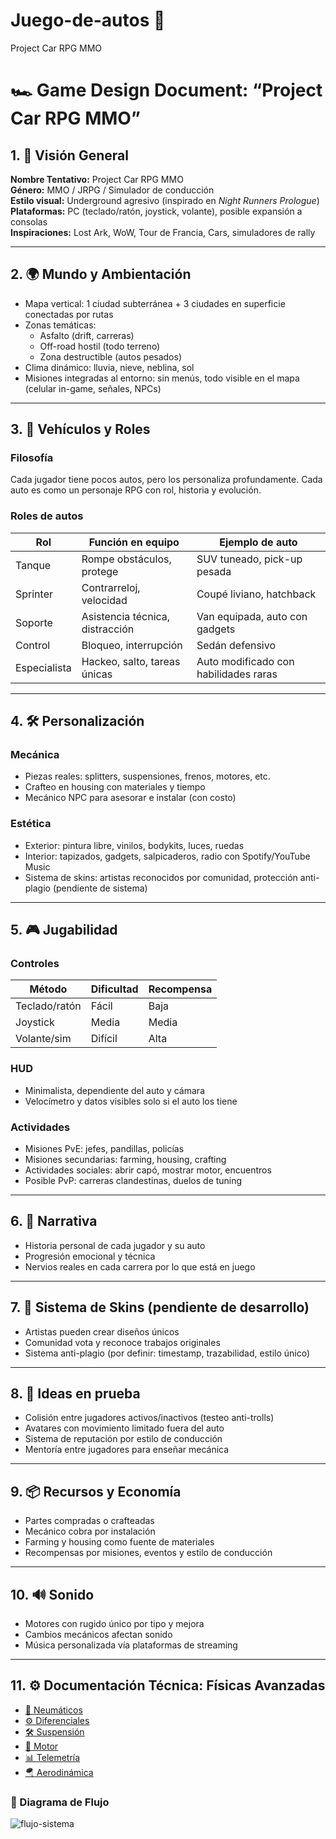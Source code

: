 # Juego-de-autos 🚗
Project Car RPG MMO

# 🏎️ Game Design Document: “Project Car RPG MMO”

## 1. 🎯 Visión General

**Nombre Tentativo:** Project Car RPG MMO  
**Género:** MMO / JRPG / Simulador de conducción  
**Estilo visual:** Underground agresivo (inspirado en *Night Runners Prologue*)  
**Plataformas:** PC (teclado/ratón, joystick, volante), posible expansión a consolas  
**Inspiraciones:** Lost Ark, WoW, Tour de Francia, Cars, simuladores de rally

---

## 2. 🌍 Mundo y Ambientación

- Mapa vertical: 1 ciudad subterránea + 3 ciudades en superficie conectadas por rutas
- Zonas temáticas:
  - Asfalto (drift, carreras)
  - Off-road hostil (todo terreno)
  - Zona destructible (autos pesados)
- Clima dinámico: lluvia, nieve, neblina, sol
- Misiones integradas al entorno: sin menús, todo visible en el mapa (celular in-game, señales, NPCs)

---

## 3. 🚗 Vehículos y Roles

### Filosofía
Cada jugador tiene pocos autos, pero los personaliza profundamente. Cada auto es como un personaje RPG con rol, historia y evolución.

### Roles de autos
| Rol         | Función en equipo | Ejemplo de auto |
|-------------|------------------|------------------|
| Tanque      | Rompe obstáculos, protege | SUV tuneado, pick-up pesada |
| Sprinter    | Contrarreloj, velocidad | Coupé liviano, hatchback |
| Soporte     | Asistencia técnica, distracción | Van equipada, auto con gadgets |
| Control     | Bloqueo, interrupción | Sedán defensivo |
| Especialista| Hackeo, salto, tareas únicas | Auto modificado con habilidades raras |

---

## 4. 🛠️ Personalización

### Mecánica
- Piezas reales: splitters, suspensiones, frenos, motores, etc.
- Crafteo en housing con materiales y tiempo
- Mecánico NPC para asesorar e instalar (con costo)

### Estética
- Exterior: pintura libre, vinilos, bodykits, luces, ruedas
- Interior: tapizados, gadgets, salpicaderos, radio con Spotify/YouTube Music
- Sistema de skins: artistas reconocidos por comunidad, protección anti-plagio (pendiente de sistema)

---

## 5. 🎮 Jugabilidad

### Controles
| Método       | Dificultad | Recompensa |
|--------------|------------|------------|
| Teclado/ratón| Fácil      | Baja       |
| Joystick     | Media      | Media      |
| Volante/sim  | Difícil    | Alta       |

### HUD
- Minimalista, dependiente del auto y cámara
- Velocímetro y datos visibles solo si el auto los tiene

### Actividades
- Misiones PvE: jefes, pandillas, policías
- Misiones secundarias: farming, housing, crafting
- Actividades sociales: abrir capó, mostrar motor, encuentros
- Posible PvP: carreras clandestinas, duelos de tuning

---

## 6. 📖 Narrativa

- Historia personal de cada jugador y su auto
- Progresión emocional y técnica
- Nervios reales en cada carrera por lo que está en juego

---

## 7. 🧠 Sistema de Skins (pendiente de desarrollo)

- Artistas pueden crear diseños únicos
- Comunidad vota y reconoce trabajos originales
- Sistema anti-plagio (por definir: timestamp, trazabilidad, estilo único)

---

## 8. 🧪 Ideas en prueba

- Colisión entre jugadores activos/inactivos (testeo anti-trolls)
- Avatares con movimiento limitado fuera del auto
- Sistema de reputación por estilo de conducción
- Mentoría entre jugadores para enseñar mecánica

---

## 9. 📦 Recursos y Economía

- Partes compradas o crafteadas
- Mecánico cobra por instalación
- Farming y housing como fuente de materiales
- Recompensas por misiones, eventos y estilo de conducción

---

## 10. 🔊 Sonido

- Motores con rugido único por tipo y mejora
- Cambios mecánicos afectan sonido
- Música personalizada vía plataformas de streaming

---

## 11. ⚙️ Documentación Técnica: Físicas Avanzadas

- [🛞 Neumáticos](docs/neumaticos.md)
- [⚙️ Diferenciales](docs/diferenciales.md)
- [🛠️ Suspensión](docs/suspension.md)
- [🔋 Motor](docs/motor.md)
- [📊 Telemetría](docs/telemetria.md)
- [🪂 Aerodinámica](docs/aerodinamica.md)
### 🧭 Diagrama de Flujo
![flujo-sistema](docs/flujo-sistema.svg)

